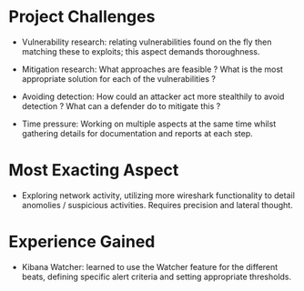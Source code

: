 # Project Challenges # 

- Vulnerability research:  relating vulnerabilities found on the fly then matching these to exploits; this aspect demands thoroughness.

- Mitigation research: What approaches are feasible ?  What is the most appropriate solution for each of the vulnerabilities ?

- Avoiding detection: How could an attacker act more stealthily to avoid detection ?  What can a defender do to mitigate this ?

- Time pressure: Working on multiple aspects at the same time whilst gathering details for documentation and reports at each step.

# Most Exacting Aspect # 

- Exploring network activity, utilizing more wireshark functionality to detail anomolies / suspicious activities.  Requires precision and lateral thought.

# Experience Gained # 

- Kibana Watcher: learned to use the Watcher feature for the different beats, defining specific alert criteria and setting appropriate thresholds.

